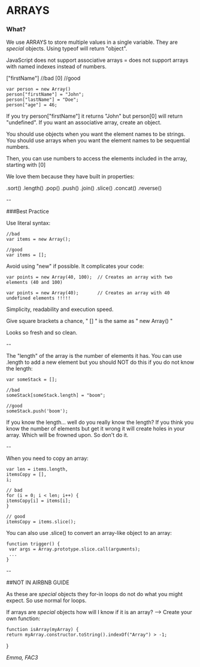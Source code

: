 # ARRAYS

### What?
We use ARRAYS to store multiple values in a single variable.
They are *special* objects. Using typeof will return "object".


JavaScript does not support associative arrays = does not support arrays with named indexes instead of numbers.

["firstName"] 	//bad
[0] 			//good


	var person = new Array()
	person["firstName"] = "John";
	person["lastName"] = "Doe";
	person["age"] = 46;

If you try person["firstName"] it returns "John" but person[0] will return "undefined". If you want an associative array, create an object.

You should use objects when you want the element names to be strings.
You should use arrays when you want the element names to be sequential numbers.

Then, you can use numbers to access the elements included in the array, starting with [0]

We love them because they have built in properties: 

.sort()
.length()
.pop()
.push()
.join()
.slice()
.concat()
.reverse()



--

###Best Practice

Use literal syntax:

	//bad
	var items = new Array();

	//good
	var items = [];

Avoid using "new" if possible. It complicates your code: 

	var points = new Array(40, 100);  // Creates an array with two elements (40 and 100)

	var points = new Array(40);       // Creates an array with 40 undefined elements !!!!!

Simplicity, readability and execution speed.

Give square brackets a chance, " [] " is the same as " new Array() "

Looks so fresh and so clean. 


--

The "length" of the array is the number of elements it has. 
You can use .length to add a new element but you should NOT do this if you do not know the length:

	var someStack = [];

	//bad
	someStack[someStack.length] = "boom";

	//good
	someStack.push('boom');

If you know the length... well do you really know the length? If you think you know the number of elements but get it wrong it will create holes in your array. Which will be frowned upon. So don't do it.

--

When you need to copy an array:

	var len = items.length,
    itemsCopy = [],
    i;

	// bad
	for (i = 0; i < len; i++) {
	itemsCopy[i] = items[i];
	}

	// good
	itemsCopy = items.slice();



You can also use .slice() to convert an array-like object to an array:

	function trigger() {
 	 var args = Array.prototype.slice.call(arguments);
 	 ...
	}

--

##NOT IN AIRBNB GUIDE

As these are *special* objects they for-in loops do not do what you might expect. So use normal for loops. 

If arrays are *special* objects how will I know if it is an array?
--> Create your own function: 

	function isArray(myArray) {
    return myArray.constructor.toString().indexOf("Array") > -1;
}

*Emma, FAC3*